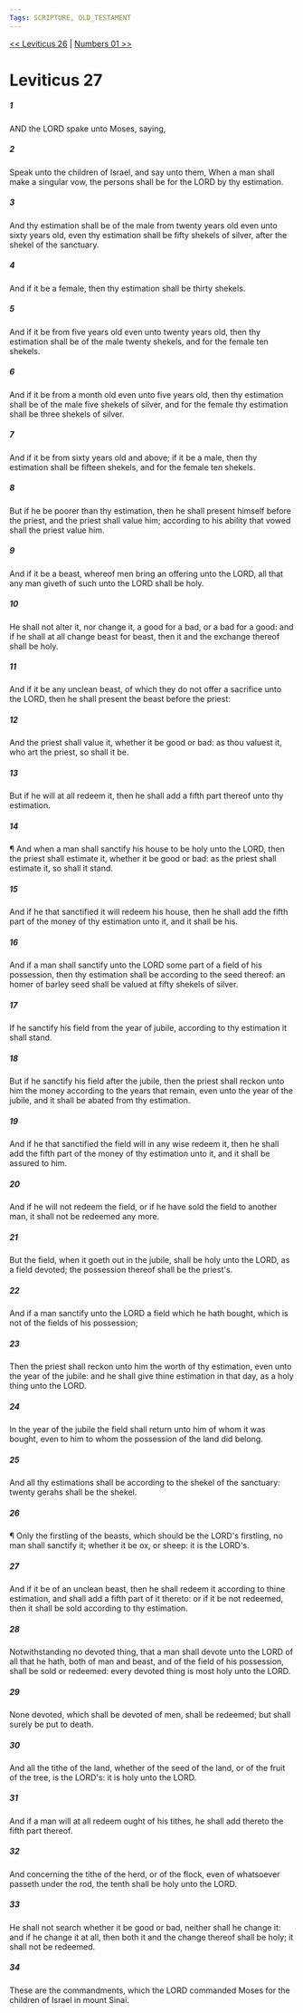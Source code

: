 ```yaml
---
Tags: SCRIPTURE, OLD_TESTAMENT
---
```


[<< Leviticus 26](OLD_TESTAMENT/03_Leviticus/Leviticus_26.md) | [Numbers 01 >>](OLD_TESTAMENT/04_Numbers/Numbers_01.md)

# Leviticus 27

##### 1
 AND the LORD spake unto Moses, saying,
##### 2
 Speak unto the children of Israel, and say unto them, When a man shall make a singular vow, the persons shall be for the LORD by thy estimation.
##### 3
 And thy estimation shall be of the male from twenty years old even unto sixty years old, even thy estimation shall be fifty shekels of silver, after the shekel of the sanctuary.
##### 4
 And if it be a female, then thy estimation shall be thirty shekels.
##### 5
 And if it be from five years old even unto twenty years old, then thy estimation shall be of the male twenty shekels, and for the female ten shekels.
##### 6
 And if it be from a month old even unto five years old, then thy estimation shall be of the male five shekels of silver, and for the female thy estimation shall be three shekels of silver.
##### 7
 And if it be from sixty years old and above; if it be a male, then thy estimation shall be fifteen shekels, and for the female ten shekels.
##### 8
 But if he be poorer than thy estimation, then he shall present himself before the priest, and the priest shall value him; according to his ability that vowed shall the priest value him.
##### 9
 And if it be a beast, whereof men bring an offering unto the LORD, all that any man giveth of such unto the LORD shall be holy.
##### 10
 He shall not alter it, nor change it, a good for a bad, or a bad for a good: and if he shall at all change beast for beast, then it and the exchange thereof shall be holy.
##### 11
 And if it be any unclean beast, of which they do not offer a sacrifice unto the LORD, then he shall present the beast before the priest:
##### 12
 And the priest shall value it, whether it be good or bad: as thou valuest it, who art the priest, so shall it be.
##### 13
 But if he will at all redeem it, then he shall add a fifth part thereof unto thy estimation.
##### 14
 ¶ And when a man shall sanctify his house to be holy unto the LORD, then the priest shall estimate it, whether it be good or bad: as the priest shall estimate it, so shall it stand.
##### 15
 And if he that sanctified it will redeem his house, then he shall add the fifth part of the money of thy estimation unto it, and it shall be his.
##### 16
 And if a man shall sanctify unto the LORD some part of a field of his possession, then thy estimation shall be according to the seed thereof: an homer of barley seed shall be valued at fifty shekels of silver.
##### 17
 If he sanctify his field from the year of jubile, according to thy estimation it shall stand.
##### 18
 But if he sanctify his field after the jubile, then the priest shall reckon unto him the money according to the years that remain, even unto the year of the jubile, and it shall be abated from thy estimation.
##### 19
 And if he that sanctified the field will in any wise redeem it, then he shall add the fifth part of the money of thy estimation unto it, and it shall be assured to him.
##### 20
 And if he will not redeem the field, or if he have sold the field to another man, it shall not be redeemed any more.
##### 21
 But the field, when it goeth out in the jubile, shall be holy unto the LORD, as a field devoted; the possession thereof shall be the priest's.
##### 22
 And if a man sanctify unto the LORD a field which he hath bought, which is not of the fields of his possession;
##### 23
 Then the priest shall reckon unto him the worth of thy estimation, even unto the year of the jubile: and he shall give thine estimation in that day, as a holy thing unto the LORD.
##### 24
 In the year of the jubile the field shall return unto him of whom it was bought, even to him to whom the possession of the land did belong.
##### 25
 And all thy estimations shall be according to the shekel of the sanctuary: twenty gerahs shall be the shekel.
##### 26
 ¶ Only the firstling of the beasts, which should be the LORD's firstling, no man shall sanctify it; whether it be ox, or sheep: it is the LORD's.
##### 27
 And if it be of an unclean beast, then he shall redeem it according to thine estimation, and shall add a fifth part of it thereto: or if it be not redeemed, then it shall be sold according to thy estimation.
##### 28
 Notwithstanding no devoted thing, that a man shall devote unto the LORD of all that he hath, both of man and beast, and of the field of his possession, shall be sold or redeemed: every devoted thing is most holy unto the LORD.
##### 29
 None devoted, which shall be devoted of men, shall be redeemed; but shall surely be put to death.
##### 30
 And all the tithe of the land, whether of the seed of the land, or of the fruit of the tree, is the LORD's: it is holy unto the LORD.
##### 31
 And if a man will at all redeem ought of his tithes, he shall add thereto the fifth part thereof.
##### 32
 And concerning the tithe of the herd, or of the flock, even of whatsoever passeth under the rod, the tenth shall be holy unto the LORD.
##### 33
 He shall not search whether it be good or bad, neither shall he change it: and if he change it at all, then both it and the change thereof shall be holy; it shall not be redeemed.
##### 34
 These are the commandments, which the LORD commanded Moses for the children of Israel in mount Sinai.
